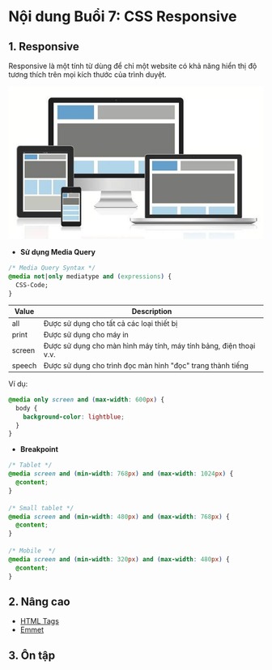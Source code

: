 # Nội dung Buổi 7: CSS Responsive

## 1. Responsive

Responsive là một tính từ dùng để chỉ một website có khả năng hiển thị độ tương thích trên mọi kích thước của trình duyệt.

![Alt text](image.png)

- **Sử dụng Media Query**

```css
/* Media Query Syntax */
@media not|only mediatype and (expressions) {
  CSS-Code;
}
```

| Value  | Description                                                        |
| ------ | ------------------------------------------------------------------ |
| all    | Được sử dụng cho tất cả các loại thiết bị                          |
| print  | Được sử dụng cho máy in                                            |
| screen | Được sử dụng cho màn hình máy tính, máy tính bảng, điện thoại v.v. |
| speech | Được sử dụng cho trình đọc màn hình "đọc" trang thành tiếng        |

Ví dụ:

```css
@media only screen and (max-width: 600px) {
  body {
    background-color: lightblue;
  }
}
```

- **Breakpoint**

```scss
/* Tablet */
@media screen and (min-width: 768px) and (max-width: 1024px) {
  @content;
}

/* Small tablet */
@media screen and (min-width: 480px) and (max-width: 768px) {
  @content;
}

/* Mobile  */
@media screen and (min-width: 320px) and (max-width: 480px) {
  @content;
}
```

## 2. Nâng cao

- [HTML Tags](https://htmlreference.io/)
- [Emmet](https://docs.emmet.io/cheat-sheet/)

## 3. Ôn tập
